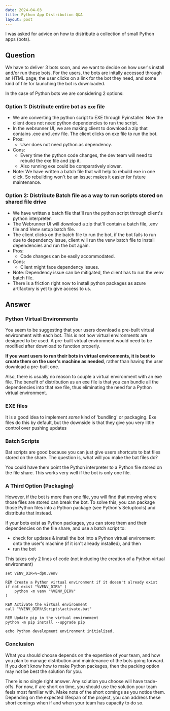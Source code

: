 ```yaml
---
date: 2024-04-03
title: Python App Distribution Q&A
layout: post
---
```


I was asked for advice on how to distribute a collection of small Python apps (bots).

## Question
We have to deliver 3 bots soon, and we want to decide on how user's install and/or run these bots. For the users, the bots are initally accessed through an HTML page; the user clicks on a link for the bot they need, and some kind of file for launching the bot is downloaded. 

In the case of Python bots we are considering 2 options:
### Option 1: Distribute entire bot as `exe` file
- We are converting the python script to EXE through Pyinstaller. Now the client does not need python dependencies to run the script.
- In the webrunner UI, we are making client to download a zip that contains .exe and .env file. The client clicks on exe file to run the bot.
- Pros: 
	- User does not need python as dependency.
- Cons: 
	- Every time the python code changes, the dev team will need to rebuild the exe file and zip it. 
	- Also running exe could be comparatively slower.
- Note: We have written a batch file that will help to rebuild exe in one click. So rebuilding won't be an issue; makes it easier for future maintenance.

### Option 2: Distribute Batch file as a way to run scripts stored on shared file drive
- We have written a batch file that'll run the python script through client's python interpreter. 
- The Webrunner UI will download a zip that'll contain a batch file, .env file and Venv setup batch file. 
- The client clicks on the batch file to run the bot, if the bot fails to run due to dependency issue, client will run the venv batch file to install dependencies and run the bot again.
- Pros: 
	- Code changes can be easily accommodated.
- Cons: 
	- Client might face dependency issues. 
- Note: Dependency issue can be mitigated, the client has to run the venv batch file.
- There is a friction right now to install python packages as azure artifactory is yet to give access to us. 
  
## Answer

### Python Virtual Environments
You seem to be suggesting that your users download a pre-built virtual environment with each bot. This is not how virtual environments are designed to be used. A pre-built virtual environment would need to be modified after download to function properly. 

**If you want users to run their bots in virtual environments, it is best to create them on the user's machine as needed**, rather than having the user download a pre-built one. 

Also, there is usually no reason to couple a virtual environment with an exe file. The benefit of distribution as an exe file is that you can bundle all the dependencies into that exe file, thus eliminating the need for a Python virtual environment.

### EXE files
It is a good idea to implement *some* kind of 'bundling' or packaging. Exe files do this by default, but the downside is that they give you very little control over pushing updates 
### Batch Scripts
Bat scripts are good because you can just give users shortcuts to bat files stored on the share. The question is, what will you make the bat files do?

You could have them point the Python interpreter to a Python file stored on the file share. This works very well if the bot is only one file.

### A Third Option (Packaging)
However, if the bot is more than one file, you will find that moving where those files are stored can break the bot. To solve this, you can package those Python files into a Python package (see Python's Setuptools) and distribute that instead. 

If your bots exist as Python packages, you can store them and their dependencies on the file share, and use a batch script to:
- check for updates & install the bot into a Python virtual environment onto the user's machine (if it isn't already installed), and then
- run the bot

This takes only 2 lines of code (not including the creation of a Python virtual environment)
```batch
set VENV_DIR=%~dp0.venv

REM Create a Python virtual environment if it doesn't already exist
if not exist "%VENV_DIR%" (
    python -m venv "%VENV_DIR%"
)

REM Activate the virtual environment
call "%VENV_DIR%\Scripts\activate.bat"

REM Update pip in the virtual environment
python -m pip install --upgrade pip

echo Python development environment initialized.
```

### Conclusion
What you should choose depends on the expertise of your team, and how you plan to manage distribution and maintenance of the bots going forward. If you don't know how to make Python packages, then the packing option may not be best the solution for you. 

There is no single right answer. Any solution you choose will have trade-offs. For now, if are short on time, you should use the solution your team feels most familiar with. Make note of the short comings as you notice them. Depending on the expected lifespan of the project, you can address these short comings when if and when your team has capacity to do so. 